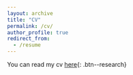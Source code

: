 ```yaml
---
layout: archive
title: "CV"
permalink: /cv/
author_profile: true
redirect_from:
  - /resume
---
```


You can read my cv [here](/files/cv.pdf){: .btn--research}
